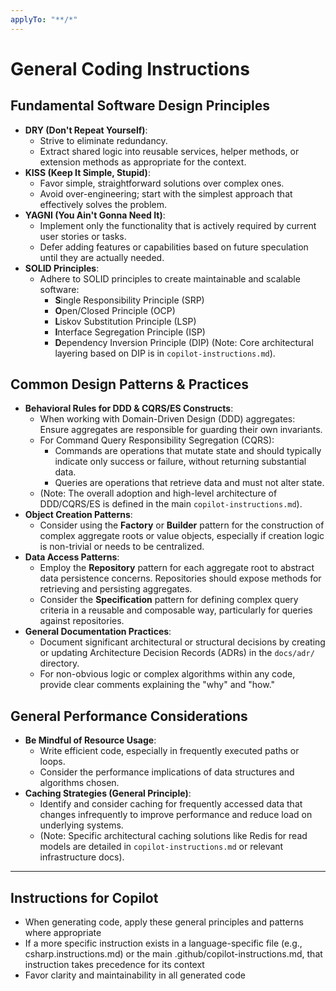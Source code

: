 ```yaml
---
applyTo: "**/*"
---
```

# General Coding Instructions

## Fundamental Software Design Principles

- **DRY (Don't Repeat Yourself)**:
  - Strive to eliminate redundancy.
  - Extract shared logic into reusable services, helper methods, or extension methods as appropriate for the context.
- **KISS (Keep It Simple, Stupid)**:
  - Favor simple, straightforward solutions over complex ones.
  - Avoid over-engineering; start with the simplest approach that effectively solves the problem.
- **YAGNI (You Ain't Gonna Need It)**:
  - Implement only the functionality that is actively required by current user stories or tasks.
  - Defer adding features or capabilities based on future speculation until they are actually needed.
- **SOLID Principles**:
  - Adhere to SOLID principles to create maintainable and scalable software:
    - **S**ingle Responsibility Principle (SRP)
    - **O**pen/Closed Principle (OCP)
    - **L**iskov Substitution Principle (LSP)
    - **I**nterface Segregation Principle (ISP)
    - **D**ependency Inversion Principle (DIP) (Note: Core architectural layering based on DIP is in `copilot-instructions.md`).

## Common Design Patterns & Practices

- **Behavioral Rules for DDD & CQRS/ES Constructs**:
  - When working with Domain-Driven Design (DDD) aggregates: Ensure aggregates are responsible for guarding their own invariants.
  - For Command Query Responsibility Segregation (CQRS):
    - Commands are operations that mutate state and should typically indicate only success or failure, without returning substantial data.
    - Queries are operations that retrieve data and must not alter state.
  - (Note: The overall adoption and high-level architecture of DDD/CQRS/ES is defined in the main `copilot-instructions.md`).
- **Object Creation Patterns**:
  - Consider using the **Factory** or **Builder** pattern for the construction of complex aggregate roots or value objects, especially if creation logic is non-trivial or needs to be centralized.
- **Data Access Patterns**:
  - Employ the **Repository** pattern for each aggregate root to abstract data persistence concerns. Repositories should expose methods for retrieving and persisting aggregates.
  - Consider the **Specification** pattern for defining complex query criteria in a reusable and composable way, particularly for queries against repositories.
- **General Documentation Practices**:
  - Document significant architectural or structural decisions by creating or updating Architecture Decision Records (ADRs) in the `docs/adr/` directory.
  - For non-obvious logic or complex algorithms within any code, provide clear comments explaining the "why" and "how."

## General Performance Considerations

- **Be Mindful of Resource Usage**:
  - Write efficient code, especially in frequently executed paths or loops.
  - Consider the performance implications of data structures and algorithms chosen.
- **Caching Strategies (General Principle)**:
  - Identify and consider caching for frequently accessed data that changes infrequently to improve performance and reduce load on underlying systems.
  - (Note: Specific architectural caching solutions like Redis for read models are detailed in `copilot-instructions.md` or relevant infrastructure docs).

---

## Instructions for Copilot

- When generating code, apply these general principles and patterns where appropriate
- If a more specific instruction exists in a language-specific file (e.g., csharp.instructions.md) or the main .github/copilot-instructions.md, that instruction takes precedence for its context
- Favor clarity and maintainability in all generated code
